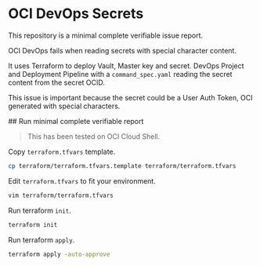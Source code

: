 # OCI DevOps Secrets

This repository is a minimal complete verifiable issue report.

OCI DevOps fails when reading secrets with special character content.

It uses Terraform to deploy Vault, Master key and secret. DevOps Project and Deployment Pipeline with a `command_spec.yaml` reading the secret content from the secret OCID.

This issue is important because the secret could be a User Auth Token, OCI generated with special characters.

## Run minimal complete verifiable report

> This has been tested on OCI Cloud Shell.

Copy `terraform.tfvars` template.

```bash
cp terraform/terraform.tfvars.template terraform/terraform.tfvars
```

Edit `terraform.tfvars` to fit your environment.

```bash
vim terraform/terraform.tfvars
```

Run terraform `init`.

```bash
terraform init
```

Run terraform `apply`.

```bash
terraform apply -auto-approve
```

